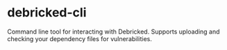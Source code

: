 # debricked-cli
Command line tool for interacting with Debricked. Supports uploading and checking your dependency files for vulnerabilities.
